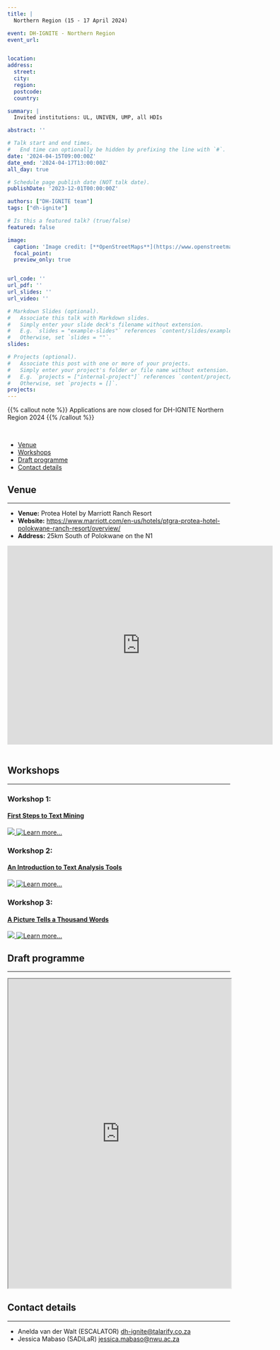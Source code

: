 ```yaml
---
title: |
  Northern Region (15 - 17 April 2024)

event: DH-IGNITE - Northern Region
event_url: 


location: 
address:
  street: 
  city: 
  region: 
  postcode: 
  country: 

summary: |
  Invited institutions: UL, UNIVEN, UMP, all HDIs

abstract: ''

# Talk start and end times.
#   End time can optionally be hidden by prefixing the line with `#`.
date: '2024-04-15T09:00:00Z'
date_end: '2024-04-17T13:00:00Z'
all_day: true

# Schedule page publish date (NOT talk date).
publishDate: '2023-12-01T00:00:00Z'

authors: ["DH-IGNITE team"]
tags: ["dh-ignite"]

# Is this a featured talk? (true/false)
featured: false

image:
  caption: 'Image credit: [**OpenStreetMaps**](https://www.openstreetmap.org/#map=9/-29.3031/31.0254)'
  focal_point: 
  preview_only: true


url_code: ''
url_pdf: ''
url_slides: ''
url_video: ''

# Markdown Slides (optional).
#   Associate this talk with Markdown slides.
#   Simply enter your slide deck's filename without extension.
#   E.g. `slides = "example-slides"` references `content/slides/example-slides.md`.
#   Otherwise, set `slides = ""`.
slides:

# Projects (optional).
#   Associate this post with one or more of your projects.
#   Simply enter your project's folder or file name without extension.
#   E.g. `projects = ["internal-project"]` references `content/project/deep-learning/index.md`.
#   Otherwise, set `projects = []`.
projects:
---
```


{{% callout note %}}
  Applications are now closed for DH-IGNITE Northern Region 2024
{{% /callout %}}

<br>

- [Venue](#venue)
- [Workshops](#workshops)
- [Draft programme](#draft-programme)
- [Contact details](#contact-details)

## Venue 
---


- **Venue:** Protea Hotel by Marriott Ranch Resort
- **Website:** https://www.marriott.com/en-us/hotels/ptgra-protea-hotel-polokwane-ranch-resort/overview/
- **Address:** 25km South of Polokwane on the N1

<iframe src="https://www.google.com/maps/embed?pb=!1m17!1m12!1m3!1d3643.5866854053156!2d29.274672!3d-24.045636!2m3!1f0!2f0!3f0!3m2!1i1024!2i768!4f13.1!3m2!1m1!2zMjTCsDAyJzQ0LjMiUyAyOcKwMTYnMjguOCJF!5e0!3m2!1sen!2sza!4v1707737823551!5m2!1sen!2sza" width="600" height="450" style="border:0;" allowfullscreen="" loading="lazy" referrerpolicy="no-referrer-when-downgrade"></iframe>

<br>
<br>

## Workshops
---

<div class="container">
  <div class="row">
    <div class="col-md-4">
      <h3>Workshop 1:</h3>
      <h4> <a href="../first-steps-to-text-mining">First Steps to Text Mining</a></h4>
      <a href="../first-steps-to-text-mining">
        <img src="../first-steps-to-text-mining/featured.png">
      </a>
      <a href="../first-steps-to-text-mining">
        <img src="../../../media/learn-more.png" alt="Learn more...">
        </img>
      </a>
    </div>
    <div class="col-md-4">
      <h3>Workshop 2:</h3>
      <h4><a href="../introduction-to-text-analysis-tools">An Introduction to Text Analysis Tools</h4>
      <a href="../introduction-to-text-analysis-tools">
        <img src="../introduction-to-text-analysis-tools/featured.png">
      </a>
      <a href="../introduction-to-text-analysis-tools">
        <img src="../../../media/learn-more.png" alt="Learn more...">
        </img>
      </a>
    </div>
    <div class="col-md-4">
      <h3>Workshop 3:</h3>
      <h4><a href="../a-picture-tells-a-thousand-words-data-visualisation-as-an-explorative-method-for-qualitative-researchers">A Picture Tells a Thousand Words</a></h4>
      <a href="../a-picture-tells-a-thousand-words-data-visualisation-as-an-explorative-method-for-qualitative-researchers">
        <img src="../a-picture-tells-a-thousand-words-data-visualisation-as-an-explorative-method-for-qualitative-researchers/featured.png">
      </a>
      <a href="../a-picture-tells-a-thousand-words-data-visualisation-as-an-explorative-method-for-qualitative-researchers">
        <img src="../../../media/learn-more.png" alt="Learn more...">
        </img>
      </a>      
    </div>
  </div>
 </div>

## Draft programme
---


<iframe src="https://drive.google.com/file/d/1l5ZHfIWiEPV2DJBs6QujVsIMz1Po_CQ1/preview" width="100%" height="700px" allow="autoplay"></iframe> 


## Contact details 
---

- Anelda van der Walt (ESCALATOR) [dh-ignite@talarify.co.za](mailto:dh-ignite@talarify.co.za)
- Jessica Mabaso (SADiLaR) [jessica.mabaso@nwu.ac.za](mailto:jessica.mabaso@nwu.ac.za)


